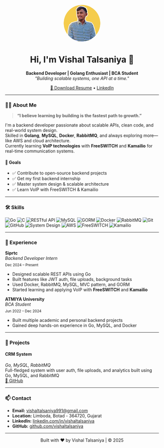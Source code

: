 
<!-- Profile Header -->
<p align="center">
  <img src="assets/vishal.jpeg" width="120" style="border-radius:50%" alt="Vishal Talsaniya"/>
</p>
<h1 align="center">Hi, I'm Vishal Talsaniya 👋</h1>
<p align="center">
  <b>Backend Developer | Golang Enthusiast | BCA Student</b><br>
  <i>"Building scalable systems, one API at a time."</i>
</p>
<p align="center">
  <a href="assets/Vishal Talsaniy_Backend_resume.pdf">📄 Download Resume</a> •
  <a href="https://linkedin.com/in/vishaltalsaniya" target="_blank">LinkedIn</a>
</p>

---

### 👨‍💻 About Me

> **“I believe learning by building is the fastest path to growth.”**

I'm a backend developer passionate about scalable APIs, clean code, and real-world system design.  
Skilled in **Golang**, **MySQL**, **Docker**, **RabbitMQ**, and always exploring more—like AWS and cloud architecture.  
Currently learning **VoIP technologies** with **FreeSWITCH** and **Kamailio** for real-time communication systems.

#### 🎯 Goals
- ✅ Contribute to open-source backend projects  
- ✅ Get my first backend internship  
- ✅ Master system design & scalable architecture  
- ✅ Learn VoIP with FreeSWITCH & Kamailio

---

### 🛠️ Skills

![Go](https://img.shields.io/badge/-Go-00ADD8?logo=go&logoColor=white)
![C](https://img.shields.io/badge/-C-00599C?logo=c&logoColor=white)
![RESTful API](https://img.shields.io/badge/-REST%20API-6DB33F?logo=api&logoColor=white)
![MySQL](https://img.shields.io/badge/-MySQL-4479A1?logo=mysql&logoColor=white)
![GORM](https://img.shields.io/badge/-GORM-FF7043?logo=go&logoColor=white)
![Docker](https://img.shields.io/badge/-Docker-2496ED?logo=docker&logoColor=white)
![RabbitMQ](https://img.shields.io/badge/-RabbitMQ-FF6600?logo=rabbitmq&logoColor=white)
![Git](https://img.shields.io/badge/-Git-F05032?logo=git&logoColor=white)
![GitHub](https://img.shields.io/badge/-GitHub-181717?logo=github&logoColor=white)
![System Design](https://img.shields.io/badge/-System%20Design-grey)
![AWS](https://img.shields.io/badge/-AWS-232F3E?logo=amazon-aws&logoColor=white)
![FreeSWITCH](https://img.shields.io/badge/-FreeSWITCH-35495E?logo=freenas&logoColor=white)
![Kamailio](https://img.shields.io/badge/-Kamailio-005571?logo=linphone&logoColor=white)

---

### 🏢 Experience

**Siprtc**  
*Backend Developer Intern*  
<sub>Dec 2024 – Present</sub>
- Designed scalable REST APIs using Go
- Built features like JWT auth, file uploads, background tasks
- Used Docker, RabbitMQ, MySQL, MVC pattern, and GORM
- Started learning and applying VoIP with **FreeSWITCH** and **Kamailio**

**ATMIYA University**  
*BCA Student*  
<sub>Jun 2022 – Dec 2024</sub>
- Built multiple academic and personal backend projects
- Gained deep hands-on experience in Go, MySQL, and Docker

---

### 🚀 Projects

#### CRM System
*Go, MySQL, RabbitMQ*  
Full-fledged system with user auth, file uploads, and analytics built using Go, MySQL, and RabbitMQ  
[🔗 GitHub](https://github.com/Vishaltalsaniya-7)



---

### 📫 Contact

- **Email:** [vishaltalsaniya991@gmail.com](mailto:vishaltalsaniya991@gmail.com)  
- **Location:** Limboda, Botad - 364720, Gujarat  
- **LinkedIn:** [linkedin.com/in/vishaltalsaniya](https://linkedin.com/in/vishaltalsaniya)  
- **GitHub:** [github.com/vishaltalsaniya](https://github.com/vishaltalsaniya)

---

<p align="center">
  Built with ❤️ by Vishal Talsaniya | © 2025
</p>
